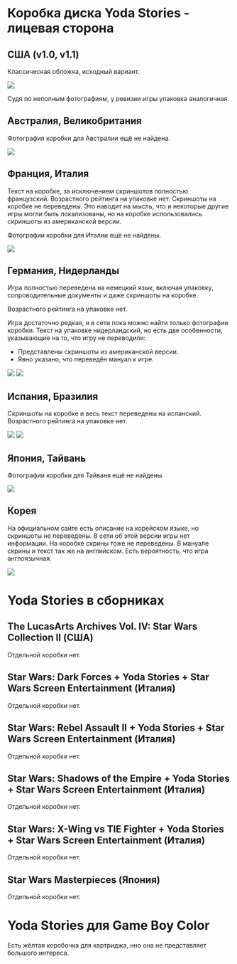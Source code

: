 Коробка диска Yoda Stories - лицевая сторона
======================================

США (v1.0, v1.1)
----------------

Классическая обложка, исходный вариант.

[![](images/cover/640/yoda-stories-usa-10-jewel-case-front.jpg)](images/cover/yoda-stories-usa-10-jewel-case-front.jpg)

Судя по неполным фотографиям, у ревизии игры упаковка аналогичная.

Австралия, Великобритания
-------------------------

Фотография коробки для Австралии ещё не найдена.

[![](images/cover/640/yoda-stories-uk-jewel-case-front.jpg)](images/cover/yoda-stories-uk-jewel-case-front.jpg)

Франция, Италия
----------------

Текст на коробке, за исключением скриншотов полностью французский. Возрастного рейтинга на упаковке нет.
Скриншоты на коробке не переведены.
Это наводит на мысль, что и некоторые другие игры могли быть локализованы, 
но на коробке использовались скриншоты из американской версии.

Фотографии коробки для Италии ещё не найдены.

[![](images/cover/640/yoda-stories-france-jewel-case-front.jpg)](images/cover/yoda-stories-france-jewel-case-front.jpg)

Германия, Нидерланды
--------------------

Игра полностью переведена на немецкий язык, включая упаковку, 
сопроводительные документы и даже скриншоты на коробке.

Возрастного рейтинга на упаковке нет.

Игра достаточно редкая, и в сети пока можно найти только фотографии коробки.
Текст на упаковке нидерландский, но есть две особенности, указывающие на то, что игру не переводили:

* Представлены скриншоты из американской версии.
* Явно указано, что переведён мануал к игре.

[![](images/cover/640/yoda-stories-germany-jewel-case-front.jpg)](images/cover/yoda-stories-germany-jewel-case-front.jpg)
[![](images/cover/640/yoda-stories-netherlands-jewel-case-front.jpg)](images/cover/yoda-stories-netherlands-jewel-case-front.jpg)

Испания, Бразилия
-----------------

Скриншоты на коробке и весь текст переведены на испанский. Возрастного рейтинга на упаковке нет.

[![](images/cover/640/yoda-stories-spain-jewel-case-front.jpg)](images/cover/yoda-stories-spain-jewel-case-front.jpg)
[![](images/cover/640/yoda-stories-brazil-jewel-case-front.jpg)](images/cover/yoda-stories-brazil-jewel-case-front.jpg)

Япония, Тайвань
---------------

Фотографии коробки для Тайваня ещё не найдены.

[![](images/cover/640/yoda-stories-japan-jewel-case-front.jpg)](images/cover/yoda-stories-japan-jewel-case-front.jpg)

Корея
-----

На официальном сайте есть описание на корейском языке, но скриншоты не переведены.
В сети об этой версии игры нет информации.
На коробке скрины тоже не переведены. В мануале скрины и текст так же на английском. 
Есть вероятность, что игра англоязычная.

[![](images/cover/640/yoda-stories-korea-jewel-case-front.jpg)](images/cover/yoda-stories-korea-jewel-case-front.jpg)


Yoda Stories в сборниках
========================

The LucasArts Archives Vol. IV: Star Wars Collection II (США)
-------------------------------------------------------------

Отдельной коробки нет.

Star Wars: Dark Forces + Yoda Stories + Star Wars Screen Entertainment (Италия)
-------------------------------------------------------------------------------

Отдельной коробки нет.

Star Wars: Rebel Assault II + Yoda Stories + Star Wars Screen Entertainment (Италия)
------------------------------------------------------------------------------------

Отдельной коробки нет.

Star Wars: Shadows of the Empire + Yoda Stories + Star Wars Screen Entertainment (Италия)
-----------------------------------------------------------------------------------------

Отдельной коробки нет.

Star Wars: X-Wing vs TIE Fighter + Yoda Stories + Star Wars Screen Entertainment (Италия)
-----------------------------------------------------------------------------------------

Отдельной коробки нет.

Star Wars Masterpieces (Япония)
-------------------------------

Отдельной коробки нет.


Yoda Stories для Game Boy Color
===============================

Есть жёлтая коробочка для картриджа, нно она не представляет большого интереса.